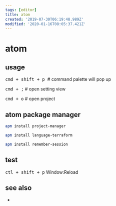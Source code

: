 ```yaml
---
tags: [editor]
title: atom
created: '2019-07-30T06:19:48.989Z'
modified: '2020-01-16T08:05:37.421Z'
---
```


# atom

## usage
<kbd>cmd + shift + p </kbd>  # command palette will pop up

<kbd>cmd + ;</kbd>           # open setting view

<kbd>cmd + o</kbd>           # open project


## atom package manager
```sh
apm install project-manager

apm install language-terraform

apm install remember-session
```

## test
<kbd>ctl + shift + p</kbd>
Window:Reload

## see also
- 
